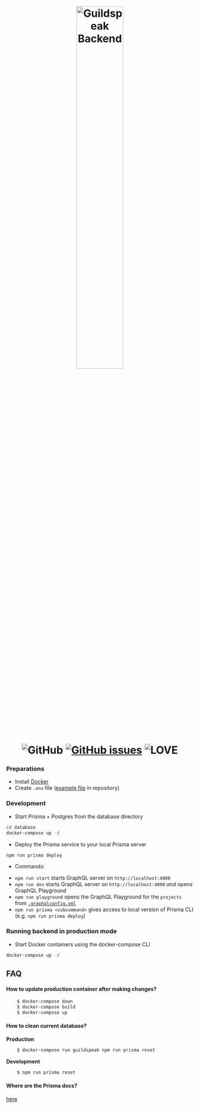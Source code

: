 <p align="center">
  <h1 align="center">
    <img src="https://cdn.rawgit.com/guildspeak/branding/cdn/SVG/icon-backend.svg" width="50%" alt="Guildspeak Backend"/><br/><br/>
     <img src="https://img.shields.io/github/license/guildspeak/guildspeak-backend.svg?style=for-the-badge" alt="GitHub"/>
     <a href="https://github.com/guildspeak/guildspeak-backend/issues"><img src="https://img.shields.io/github/issues/guildspeak/guildspeak-backend.svg?style=for-the-badge" alt="GitHub issues" /></a>
     <img src="https://img.shields.io/badge/Built%20with-%E2%9D%A4%20LOVE-red.svg?longCache=true&amp;style=for-the-badge" alt="LOVE" />
  </h1>
</p>


### Preparations

- Install [Docker](https://www.docker.com/get-started)
- Create `.env` file ([example file](./.env.example) in repository)
### Development

- Start Prisma + Postgres from the database directory
```bash
cd database
docker-compose up -d
```

- Deploy the Prisma service to your local Prisma server
```bash
npm run prisma deploy
```

- Commands:
* `npm run start` starts GraphQL server on `http://localhost:4000`
* `npm run dev` starts GraphQL server on `http://localhost:4000` _and_ opens GraphQL Playground
* `npm run playground` opens the GraphQL Playground for the `projects` from [`.graphqlconfig.yml`](./.graphqlconfig.yml)
* `npm run prisma <subcommand>` gives access to local version of Prisma CLI (e.g. `npm run prisma deploy`)
### Running backend in production mode

- Start Docker containers using the docker-compose CLI
```bash
docker-compose up -d
```

## FAQ
#### How to update production container after making changes? 
```bash
    $ docker-compose down
    $ docker-compose build
    $ docker-compose up
```
#### How to clean current database?
**Production**
```bash
    $ docker-compose run guildspeak npm run prisma reset
```
**Development**
 ```bash
     $ npm run prisma reset
```
#### Where are the Prisma docs? 
[here](https://www.prisma.io/docs)
